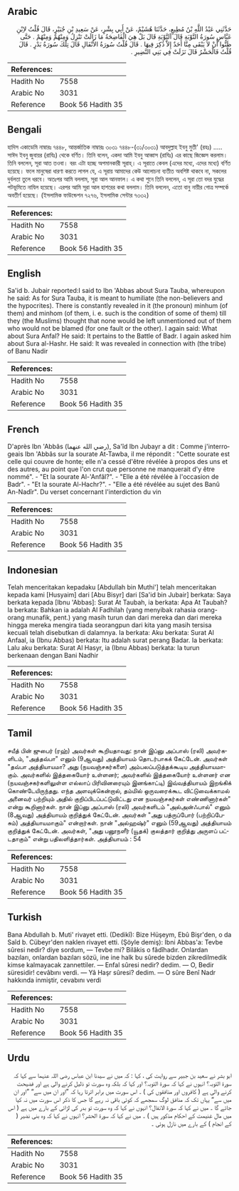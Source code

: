 ## Arabic


<div dir="rtl" lang="ar" style={{fontSize:'larger',backgroundColor:'#f8f9fa',padding:20}}>
حَدَّثَنِي عَبْدُ اللَّهِ بْنُ مُطِيعٍ، حَدَّثَنَا هُشَيْمٌ، عَنْ أَبِي بِشْرٍ، عَنْ سَعِيدِ بْنِ جُبَيْرٍ، قَالَ قُلْتُ لاِبْنِ عَبَّاسٍ سُورَةُ التَّوْبَةِ قَالَ آلتَّوْبَةِ قَالَ بَلْ هِيَ الْفَاضِحَةُ مَا زَالَتْ تَنْزِلُ وَمِنْهُمْ وَمِنْهُمْ ‏.‏ حَتَّى ظَنُّوا أَنْ لاَ يَبْقَى مِنَّا أَحَدٌ إِلاَّ ذُكِرَ فِيهَا ‏.‏ قَالَ قُلْتُ سُورَةُ الأَنْفَالِ قَالَ تِلْكَ سُورَةُ بَدْرٍ ‏.‏ قَالَ قُلْتُ فَالْحَشْرُ قَالَ نَزَلَتْ فِي بَنِي النَّضِيرِ ‏.‏
</div>
<div style={{backgroundColor:'#f8f9fa',padding:20, marginBottom: 10}}><table> <thead> <tr> <th>References:</th> <th></th> </tr> </thead> <tbody><tr><td>Hadith No</td><td>7558</td></tr><tr><td>Arabic No</td><td>3031</td></tr><tr><td>Reference</td><td>Book 56 Hadith 35</td></tr></tbody></table></div>

## Bengali


<div dir="ltr" lang="bn" style={{fontSize:'larger',backgroundColor:'#f8f9fa',padding:20}}>
হাদিস একাডেমি নাম্বারঃ ৭৪৪৮, আন্তর্জাতিক নাম্বারঃ ৩০৩১ ৭৪৪৮-(৩১/৩০৩১) আবদুল্লাহ ইবনু মুতী' (রহঃ) ..... সাঈদ ইবনু জুবায়র (রাযিঃ) থেকে বর্ণিত। তিনি বলেন, একদা আমি ইবনু আব্বাস (রাযিঃ) এর কাছে জিজ্ঞেস করলাম। তিনি বললেন, সূরা আত তওবা। বরং এটা হচ্ছে অপমানকারী সূরাহ্। এ সূরাতে কেবল (এদের মধ্যে, এদের মধ্যে) বর্ণিত হয়েছে। ফলে মানুষেরা ধারণা করতে লাগল যে, এ সূরায় আমাদের কেউ আলোচনা ব্যতীত অবশিষ্ট থাকবে না, সকলের দুর্বলতা তুলে ধরবে। অতঃপর আমি বললাম, সূরা আল আনফাল। এ কথা শুনে তিনি বললেন, এ সূরা তো বদর যুদ্ধের পটভূমিতে নাযিল হয়েছে। এরপর আমি সূরা আল হাশরের কথা বললাম। তিনি বললেন, এতো বানু নায়ীর গোত্র সম্পর্কে অবতীর্ণ হয়েছে। (ইসলামিক ফাউন্ডেশন ৭২৭৬, ইসলামিক সেন্টার ৭৩৩২)
</div>
<div style={{backgroundColor:'#f8f9fa',padding:20, marginBottom: 10}}><table> <thead> <tr> <th>References:</th> <th></th> </tr> </thead> <tbody><tr><td>Hadith No</td><td>7558</td></tr><tr><td>Arabic No</td><td>3031</td></tr><tr><td>Reference</td><td>Book 56 Hadith 35</td></tr></tbody></table></div>

## English


<div dir="ltr" lang="en" style={{fontSize:'larger',backgroundColor:'#f8f9fa',padding:20}}>
Sa'id b. Jubair reported:I said to Ibn 'Abbas about Sura Tauba, whereupon he said: As for Sura Tauba, it is meant to humiliate (the non-believers and the hypocrites). There is constantly revealed in it (the pronoun) minhum (of them) and minhom (of them, i. e. such is the condition of some of them) till they (the Muslims) thought that none would be left unmentioned out of them who would not be blamed (for one fault or the other). I again said: What about Sura Anfal? He said: It pertains to the Battle of Badr. I again asked him about Sura al-Hashr. He said: It was revealed in connection with (the tribe) of Banu Nadir
</div>
<div style={{backgroundColor:'#f8f9fa',padding:20, marginBottom: 10}}><table> <thead> <tr> <th>References:</th> <th></th> </tr> </thead> <tbody><tr><td>Hadith No</td><td>7558</td></tr><tr><td>Arabic No</td><td>3031</td></tr><tr><td>Reference</td><td>Book 56 Hadith 35</td></tr></tbody></table></div>

## French


<div dir="ltr" lang="fr" style={{fontSize:'larger',backgroundColor:'#f8f9fa',padding:20}}>
D'après Ibn 'Abbâs (رضي الله عنهما), Sa'îd Ibn Jubayr a dit : Comme j'interrogeais Ibn 'Abbâs sur la sourate At-Tawba, il me répondit : "Cette sourate est celle qui couvre de honte; elle n'a cessé d'être révélée à propos des uns et des autres, au point que l'on crut que personne ne manquerait d'y être nommé". - "Et la sourate Al-'Anfâl?". - "Elle a été révélée à l'occasion de Badr". - "Et la sourate Al-Hachr?". - "Elle a été révélée au sujet des Banû An-Nadîr". Du verset concernant l'interdiction du vin
</div>
<div style={{backgroundColor:'#f8f9fa',padding:20, marginBottom: 10}}><table> <thead> <tr> <th>References:</th> <th></th> </tr> </thead> <tbody><tr><td>Hadith No</td><td>7558</td></tr><tr><td>Arabic No</td><td>3031</td></tr><tr><td>Reference</td><td>Book 56 Hadith 35</td></tr></tbody></table></div>

## Indonesian


<div dir="ltr" lang="id" style={{fontSize:'larger',backgroundColor:'#f8f9fa',padding:20}}>
Telah menceritakan kepadaku [Abdullah bin Muthi'] telah menceritakan kepada kami [Husyaim] dari [Abu Bisyr] dari [Sa'id bin Jubair] berkata: Saya berkata kepada [Ibnu 'Abbas]: Surat At Taubah, ia berkata: Apa At Taubah? Ia berkata: Bahkan ia adalah Al Fadhilah (yang menyibak rahasia orang-orang munafik, pent.) yang masih turun dan dari mereka dan dari mereka hingga mereka mengira tiada seorangpun dari kita yang masih tersisa kecuali telah disebutkan di dalamnya. Ia berkata: Aku berkata: Surat Al Anfaal, ia (Ibnu Abbas) berkata: Itu adalah surat perang Badar. Ia berkata: Lalu aku berkata: Surat Al Hasyr, ia (Ibnu Abbas) berkata: Ia turun berkenaan dengan Bani Nadhir
</div>
<div style={{backgroundColor:'#f8f9fa',padding:20, marginBottom: 10}}><table> <thead> <tr> <th>References:</th> <th></th> </tr> </thead> <tbody><tr><td>Hadith No</td><td>7558</td></tr><tr><td>Arabic No</td><td>3031</td></tr><tr><td>Reference</td><td>Book 56 Hadith 35</td></tr></tbody></table></div>

## Tamil


<div dir="ltr" lang="ta" style={{fontSize:'larger',backgroundColor:'#f8f9fa',padding:20}}>
சயீத் பின் ஜுபைர் (ரஹ்) அவர்கள் கூறியதாவது: நான் இப்னு அப்பாஸ் (ரலி) அவர்களிடம், "அத்தவ்பா" எனும் (9ஆவது) அத்தியாயம் தொடர்பாகக் கேட்டேன். அவர்கள் "தவ்பா அத்தியாயமா? அது (நயவஞ்சகர்களை) அம்பலப்படுத்தக்கூடிய அத்தியாயமாகும். அவர்களில் இத்தகையோர் உள்ளனர்; அவர்களில் இத்தகையோர் உள்ளனர் என (நயவஞ்சகர்களிலுள்ள எல்லாப் பிரிவினரையும் இனங்காட்டி) இவ்வத்தியாயம் இறங்கிக் கொண்டேயிருந்தது. எந்த அளவுக்கென்றால், தம்மில் ஒருவரைக்கூட விட்டுவைக்காமல் அனைவர் பற்றியும் அதில் குறிப்பிடப்பட்டுவிட்டது என நயவஞ்சகர்கள் எண்ணினார்கள்" என்று கூறினார்கள். நான் இப்னு அப்பாஸ் (ரலி) அவர்களிடம் "அல்அன்ஃபால்" எனும் (8ஆவது) அத்தியாயம் குறித்துக் கேட்டேன். அவர்கள் "அது பத்ருப்போர் (பற்றிப்பேசும்) அத்தியாயமாகும்" என்றார்கள். நான் "அல்ஹஷ்ர்" எனும் (59ஆவது) அத்தியாயம் குறித்துக் கேட்டேன். அவர்கள், "அது பனூநளீர் (யூதக்) குலத்தார் குறித்து அருளப் பட்டதாகும்" என்று பதிலளித்தார்கள். அத்தியாயம் : 54
</div>
<div style={{backgroundColor:'#f8f9fa',padding:20, marginBottom: 10}}><table> <thead> <tr> <th>References:</th> <th></th> </tr> </thead> <tbody><tr><td>Hadith No</td><td>7558</td></tr><tr><td>Arabic No</td><td>3031</td></tr><tr><td>Reference</td><td>Book 56 Hadith 35</td></tr></tbody></table></div>

## Turkish


<div dir="ltr" lang="tr" style={{fontSize:'larger',backgroundColor:'#f8f9fa',padding:20}}>
Bana Abdullah b. Muti' rivayet etti. (Dedikî): Bize Hüşeym, Ebû Bişr'den, o da Saîd b. Cübeyr'den naklen rivayet etti. (Şöyle demiş): İbni Abbas'a: Tevbe sûresi nedir? diye sordum, — Tevbe mi? Bilâkis o fâdîhadır. Onlardan bazıları, onlardan bazıları sözü, ine ine halk bu sûrede bizden zikredilmedik kimse kalmayacak zannettiler. — Enfal sûresi nedir? dedim. — O, Bedir süresidir! cevâbını verdi. — Yâ Haşr sûresi? dedim. — O sûre Benî Nadr hakkında inmiştir, cevabını verdi
</div>
<div style={{backgroundColor:'#f8f9fa',padding:20, marginBottom: 10}}><table> <thead> <tr> <th>References:</th> <th></th> </tr> </thead> <tbody><tr><td>Hadith No</td><td>7558</td></tr><tr><td>Arabic No</td><td>3031</td></tr><tr><td>Reference</td><td>Book 56 Hadith 35</td></tr></tbody></table></div>

## Urdu


<div dir="rtl" lang="ur" style={{fontSize:'larger',backgroundColor:'#f8f9fa',padding:20}}>
ابو بشر نے سعید بن جبیر سے روایت کی ، کہا : کہ میں نے سیدنا ابن عباس رضی اللہ عنہما سے کہا کہ سورۃ التوبہ؟ انہوں نے کہا کہ سورۃ التوبہ؟ اور کہا کہ بلکہ وہ سورت تو ذلیل کرنے والی ہے اور فضیحت کرنے والی ہے ( کافروں اور منافقوں کی ) ۔ اس سورت میں برابر اترتا رہا کہ ”اور ان میں سے“ ”اور ان میں سے“ یہاں تک کہ منافق لوگ سمجھے کہ کوئی باقی نہ رہے گا جس کا ذکر اس سورت میں نہ کیا جائے گا ۔ میں نے کہا کہ سورۃ الانفال؟ انہوں نے کہا کہ وہ سورت تو بدر کی لڑائی کے بارے میں ہے ( اس میں مال غنیمت کے احکام مذکور ہیں ) ۔ میں نے کہا کہ سورۃ الحشر؟ انہوں نے کہا کہ وہ بنی نضیر ( کے انجام ) کے بارے میں نازل ہوئی ۔
</div>
<div style={{backgroundColor:'#f8f9fa',padding:20, marginBottom: 10}}><table> <thead> <tr> <th>References:</th> <th></th> </tr> </thead> <tbody><tr><td>Hadith No</td><td>7558</td></tr><tr><td>Arabic No</td><td>3031</td></tr><tr><td>Reference</td><td>Book 56 Hadith 35</td></tr></tbody></table></div>